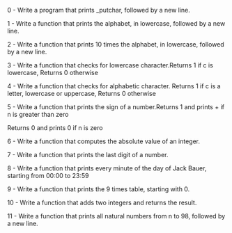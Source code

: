 0 - Write a program that prints _putchar, followed by a new line.

1 - Write a function that prints the alphabet, in lowercase, followed by a new line.

2 - Write a function that prints 10 times the alphabet, in lowercase, followed by a new line.

3 - Write a function that checks for lowercase character.Returns 1 if c is lowercase, Returns 0 otherwise

4 - Write a function that checks for alphabetic character. Returns 1 if c is a letter, lowercase or uppercase, Returns 0 otherwise

5 - Write a function that prints the sign of a number.Returns 1 and prints + if n is greater than zero

Returns 0 and prints 0 if n is zero

6 - Write a function that computes the absolute value of an integer.

7 - Write a function that prints the last digit of a number.

8 - Write a function that prints every minute of the day of Jack Bauer, starting from 00:00 to 23:59

9 - Write a function that prints the 9 times table, starting with 0.

10 - Write a function that adds two integers and returns the result.

11 - Write a function that prints all natural numbers from n to 98, followed by a new line.
